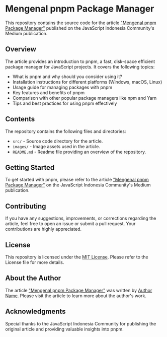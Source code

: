 # Mengenal pnpm Package Manager

This repository contains the source code for the article ["Mengenal pnpm Package Manager"](https://medium.com/javascript-indonesia-community/mengenal-pnpm-package-manager-d62caf9a643) published on the JavaScript Indonesia Community's Medium publication.

## Overview

The article provides an introduction to pnpm, a fast, disk-space efficient package manager for JavaScript projects. It covers the following topics:

- What is pnpm and why should you consider using it?
- Installation instructions for different platforms (Windows, macOS, Linux)
- Usage guide for managing packages with pnpm
- Key features and benefits of pnpm
- Comparison with other popular package managers like npm and Yarn
- Tips and best practices for using pnpm effectively

## Contents

The repository contains the following files and directories:

- `src/` - Source code directory for the article.
- `images/` - Image assets used in the article.
- `README.md` - Readme file providing an overview of the repository.

## Getting Started

To get started with pnpm, please refer to the article ["Mengenal pnpm Package Manager"](https://medium.com/javascript-indonesia-community/mengenal-pnpm-package-manager-d62caf9a643) on the JavaScript Indonesia Community's Medium publication.

## Contributing

If you have any suggestions, improvements, or corrections regarding the article, feel free to open an issue or submit a pull request. Your contributions are highly appreciated.

## License

This repository is licensed under the [MIT License](LICENSE). Please refer to the License file for more details.

## About the Author

The article ["Mengenal pnpm Package Manager"](https://medium.com/javascript-indonesia-community/mengenal-pnpm-package-manager-d62caf9a643) was written by [Author Name](https://medium.com/@authorname). Please visit the article to learn more about the author's work.

## Acknowledgments

Special thanks to the JavaScript Indonesia Community for publishing the original article and providing valuable insights into pnpm.
